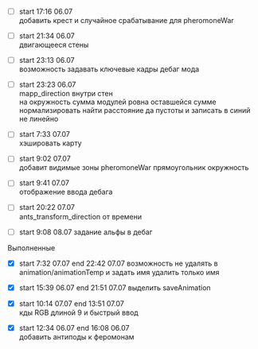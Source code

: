 - [ ] start 17:16 06.07  
добавить крест и случайное срабатывание для pheromoneWar 

- [ ] start 21:34 06.07  
двигающееся стены 

- [ ] start 23:13 06.07  
возможность задавать ключевые кадры дебаг мода

- [ ] start 23:23 06.07  
mapp_direction внутри стен  
на окружность сумма модулей ровна оставшейся сумме
нормализировать найти расстояние да пустоты и записать в синий не линейно

- [ ] start 7:33 07.07  
хэшировать карту

- [ ] start 9:02 07.07  
добавит видимые зоны pheromoneWar прямоугольник окружность

- [ ] start 9:41 07.07  
отображение ввода дебага 

- [ ] start 20:22 07.07  
ants_transform_direction от времени 

- [ ] start 9:08 08.07
задание альфы в дебаг 

Выполненные

- [x] start 7:32 07.07 end 22:42 07.07
возможность не удалять в animation/animationTemp и задать имя удалить только имя

- [x] start 15:39 06.07  end 21:51 07.07
выделить saveAnimation

- [x] start 10:14 07.07  end 13:51 07.07  
кды RGB длиной 9 и быстрый ввод

- [x] start 12:34 06.07  end 16:08 06.07  
добавить антиподы к феромонам
